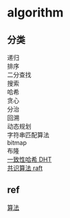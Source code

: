 # algorithm

## 分类

递归  
排序  
二分查找  
搜索  
哈希  
贪心  
分治  
回溯  
动态规划  
字符串匹配算法  
bitmap  
布隆  
[一致性哈希 DHT](algo-DHT.md)  
[共识算法 raft](raft.md)

## ref

[算法](https://cloud.tencent.com/developer/article/1101517)
